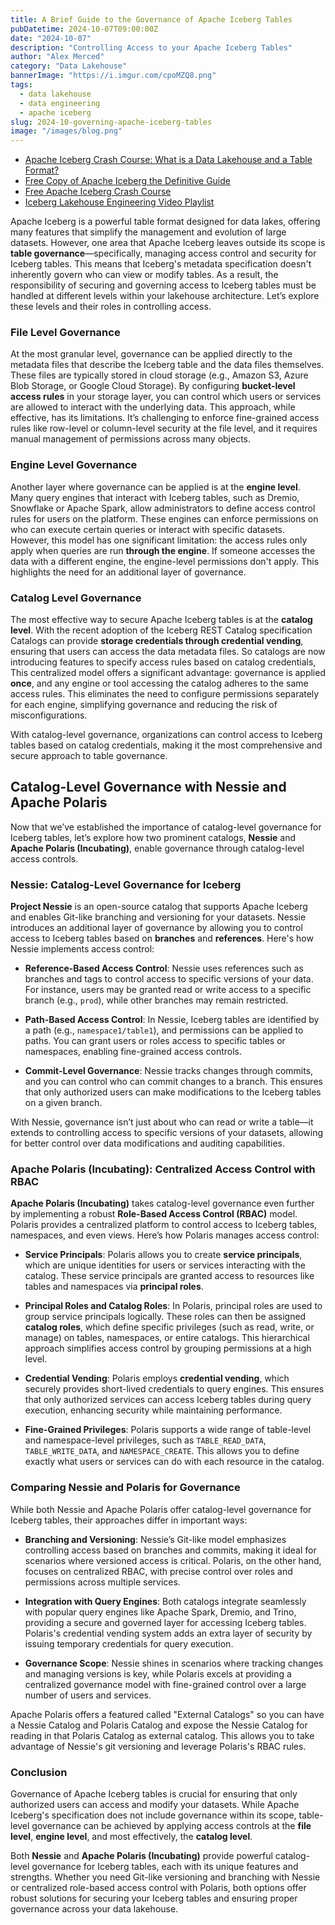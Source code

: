 ```yaml
---
title: A Brief Guide to the Governance of Apache Iceberg Tables
pubDatetime: 2024-10-07T09:00:00Z
date: "2024-10-07"
description: "Controlling Access to your Apache Iceberg Tables"
author: "Alex Merced"
category: "Data Lakehouse"
bannerImage: "https://i.imgur.com/cpoMZQ8.png"
tags:
  - data lakehouse
  - data engineering
  - apache iceberg
slug: 2024-10-governing-apache-iceberg-tables
image: "/images/blog.png"
---
```


- [Apache Iceberg Crash Course: What is a Data Lakehouse and a Table Format?](https://www.dremio.com/blog/apache-iceberg-crash-course-what-is-a-data-lakehouse-and-a-table-format/?utm_source=ev_external_blog&utm_medium=influencer&utm_campaign=iceberggov&utm_content=alexmerced&utm_term=external_blog)
- [Free Copy of Apache Iceberg the Definitive Guide](https://hello.dremio.com/wp-apache-iceberg-the-definitive-guide-reg.html?utm_source=alexmerced&utm_medium=external_blog&utm_campaign=iceberggov)
- [Free Apache Iceberg Crash Course](https://hello.dremio.com/webcast-an-apache-iceberg-lakehouse-crash-course-reg.html?utm_source=alexmerced&utm_medium=external_blog&utm_campaign=iceberggov)
- [Iceberg Lakehouse Engineering Video Playlist](https://www.youtube.com/watch?v=SIriNcVIGJQ&list=PLsLAVBjQJO0p0Yq1fLkoHvt2lEJj5pcYe) 

Apache Iceberg is a powerful table format designed for data lakes, offering many features that simplify the management and evolution of large datasets. However, one area that Apache Iceberg leaves outside its scope is **table governance**—specifically, managing access control and security for Iceberg tables. This means that Iceberg's metadata specification doesn't inherently govern who can view or modify tables. As a result, the responsibility of securing and governing access to Iceberg tables must be handled at different levels within your lakehouse architecture. Let’s explore these levels and their roles in controlling access.

### File Level Governance

At the most granular level, governance can be applied directly to the metadata files that describe the Iceberg table and the data files themselves. These files are typically stored in cloud storage (e.g., Amazon S3, Azure Blob Storage, or Google Cloud Storage). By configuring **bucket-level access rules** in your storage layer, you can control which users or services are allowed to interact with the underlying data. This approach, while effective, has its limitations. It’s challenging to enforce fine-grained access rules like row-level or column-level security at the file level, and it requires manual management of permissions across many objects.

### Engine Level Governance

Another layer where governance can be applied is at the **engine level**. Many query engines that interact with Iceberg tables, such as Dremio, Snowflake or Apache Spark, allow administrators to define access control rules for users on the platform. These engines can enforce permissions on who can execute certain queries or interact with specific datasets. However, this model has one significant limitation: the access rules only apply when queries are run **through the engine**. If someone accesses the data with a different engine, the engine-level permissions don't apply. This highlights the need for an additional layer of governance.

### Catalog Level Governance

The most effective way to secure Apache Iceberg tables is at the **catalog level**. With the recent adoption of the Iceberg REST Catalog specification  Catalogs can provide **storage credentials through credential vending**, ensuring that users can access the data metadata files. So catalogs are now introducing features to specify access rules based on catalog credentials, This centralized model offers a significant advantage: governance is applied **once**, and any engine or tool accessing the catalog adheres to the same access rules. This eliminates the need to configure permissions separately for each engine, simplifying governance and reducing the risk of misconfigurations.

With catalog-level governance, organizations can control access to Iceberg tables based on catalog credentials, making it the most comprehensive and secure approach to table governance.

## Catalog-Level Governance with Nessie and Apache Polaris

Now that we’ve established the importance of catalog-level governance for Iceberg tables, let’s explore how two prominent catalogs, **Nessie** and **Apache Polaris (Incubating)**, enable governance through catalog-level access controls.

### Nessie: Catalog-Level Governance for Iceberg

**Project Nessie** is an open-source catalog that supports Apache Iceberg and enables Git-like branching and versioning for your datasets. Nessie introduces an additional layer of governance by allowing you to control access to Iceberg tables based on **branches** and **references**. Here's how Nessie implements access control:

- **Reference-Based Access Control**: Nessie uses references such as branches and tags to control access to specific versions of your data. For instance, users may be granted read or write access to a specific branch (e.g., `prod`), while other branches may remain restricted.
  
- **Path-Based Access Control**: In Nessie, Iceberg tables are identified by a path (e.g., `namespace1/table1`), and permissions can be applied to paths. You can grant users or roles access to specific tables or namespaces, enabling fine-grained access controls.

- **Commit-Level Governance**: Nessie tracks changes through commits, and you can control who can commit changes to a branch. This ensures that only authorized users can make modifications to the Iceberg tables on a given branch.

With Nessie, governance isn’t just about who can read or write a table—it extends to controlling access to specific versions of your datasets, allowing for better control over data modifications and auditing capabilities.

### Apache Polaris (Incubating): Centralized Access Control with RBAC

**Apache Polaris (Incubating)** takes catalog-level governance even further by implementing a robust **Role-Based Access Control (RBAC)** model. Polaris provides a centralized platform to control access to Iceberg tables, namespaces, and even views. Here’s how Polaris manages access control:

- **Service Principals**: Polaris allows you to create **service principals**, which are unique identities for users or services interacting with the catalog. These service principals are granted access to resources like tables and namespaces via **principal roles**.

- **Principal Roles and Catalog Roles**: In Polaris, principal roles are used to group service principals logically. These roles can then be assigned **catalog roles**, which define specific privileges (such as read, write, or manage) on tables, namespaces, or entire catalogs. This hierarchical approach simplifies access control by grouping permissions at a high level.

- **Credential Vending**: Polaris employs **credential vending**, which securely provides short-lived credentials to query engines. This ensures that only authorized services can access Iceberg tables during query execution, enhancing security while maintaining performance.

- **Fine-Grained Privileges**: Polaris supports a wide range of table-level and namespace-level privileges, such as `TABLE_READ_DATA`, `TABLE_WRITE_DATA`, and `NAMESPACE_CREATE`. This allows you to define exactly what users or services can do with each resource in the catalog.

### Comparing Nessie and Polaris for Governance

While both Nessie and Apache Polaris offer catalog-level governance for Iceberg tables, their approaches differ in important ways:

- **Branching and Versioning**: Nessie’s Git-like model emphasizes controlling access based on branches and commits, making it ideal for scenarios where versioned access is critical. Polaris, on the other hand, focuses on centralized RBAC, with precise control over roles and permissions across multiple services.
  
- **Integration with Query Engines**: Both catalogs integrate seamlessly with popular query engines like Apache Spark, Dremio, and Trino, providing a secure and governed layer for accessing Iceberg tables. Polaris's credential vending system adds an extra layer of security by issuing temporary credentials for query execution.

- **Governance Scope**: Nessie shines in scenarios where tracking changes and managing versions is key, while Polaris excels at providing a centralized governance model with fine-grained control over a large number of users and services.

Apache Polaris offers a featured called "External Catalogs" so you can have a Nessie Catalog and Polaris Catalog and expose the Nessie Catalog for reading in that Polaris Catalog as external catalog. This allows you to take advantage of Nessie's git versioning and leverage Polaris's RBAC rules.

### Conclusion

Governance of Apache Iceberg tables is crucial for ensuring that only authorized users can access and modify your datasets. While Apache Iceberg's specification does not include governance within its scope, table-level governance can be achieved by applying access controls at the **file level**, **engine level**, and most effectively, the **catalog level**.

Both **Nessie** and **Apache Polaris (Incubating)** provide powerful catalog-level governance for Iceberg tables, each with its unique features and strengths. Whether you need Git-like versioning and branching with Nessie or centralized role-based access control with Polaris, both options offer robust solutions for securing your Iceberg tables and ensuring proper governance across your data lakehouse.


